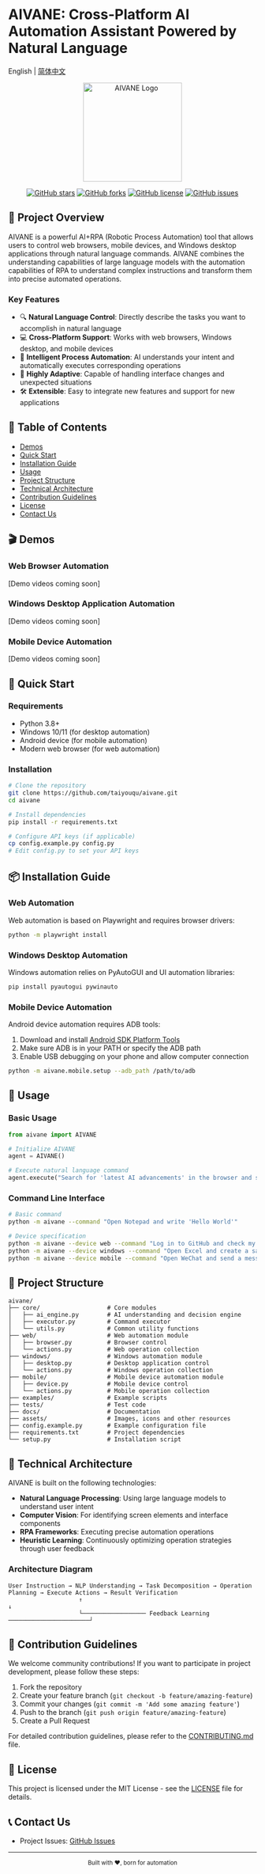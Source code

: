 # AIVANE: Cross-Platform AI Automation Assistant Powered by Natural Language

English | [简体中文](README.md)

<p align="center">
  <img src="assets/logo.png" alt="AIVANE Logo" width="200"/>
</p>

<div align="center">
  
[![GitHub stars](https://img.shields.io/github/stars/taiyouqu/aivane)](https://github.com/taiyouqu/aivane/stargazers)
[![GitHub forks](https://img.shields.io/github/forks/taiyouqu/aivane)](https://github.com/taiyouqu/aivane/network/members)
[![GitHub license](https://img.shields.io/github/license/taiyouqu/aivane)](https://github.com/taiyouqu/aivane/blob/main/LICENSE)
[![GitHub issues](https://img.shields.io/github/issues/taiyouqu/aivane)](https://github.com/taiyouqu/aivane/issues)

</div>

## 📑 Project Overview

AIVANE is a powerful AI+RPA (Robotic Process Automation) tool that allows users to control web browsers, mobile devices, and Windows desktop applications through natural language commands. AIVANE combines the understanding capabilities of large language models with the automation capabilities of RPA to understand complex instructions and transform them into precise automated operations.

### Key Features

- 🔍 **Natural Language Control**: Directly describe the tasks you want to accomplish in natural language
- 💻 **Cross-Platform Support**: Works with web browsers, Windows desktop, and mobile devices
- 🤖 **Intelligent Process Automation**: AI understands your intent and automatically executes corresponding operations
- 🔄 **Highly Adaptive**: Capable of handling interface changes and unexpected situations
- 🛠️ **Extensible**: Easy to integrate new features and support for new applications

## 📌 Table of Contents

- [Demos](#-demos)
- [Quick Start](#-quick-start)
- [Installation Guide](#-installation-guide)
- [Usage](#-usage)
- [Project Structure](#-project-structure)
- [Technical Architecture](#-technical-architecture)
- [Contribution Guidelines](#-contribution-guidelines)
- [License](#-license)
- [Contact Us](#-contact-us)

## 🎬 Demos

### Web Browser Automation

[Demo videos coming soon]

### Windows Desktop Application Automation

[Demo videos coming soon]

### Mobile Device Automation

[Demo videos coming soon]

## 🚀 Quick Start

### Requirements

- Python 3.8+
- Windows 10/11 (for desktop automation)
- Android device (for mobile automation)
- Modern web browser (for web automation)

### Installation

```bash
# Clone the repository
git clone https://github.com/taiyouqu/aivane.git
cd aivane

# Install dependencies
pip install -r requirements.txt

# Configure API keys (if applicable)
cp config.example.py config.py
# Edit config.py to set your API keys
```

## 📦 Installation Guide

### Web Automation

Web automation is based on Playwright and requires browser drivers:

```bash
python -m playwright install
```

### Windows Desktop Automation

Windows automation relies on PyAutoGUI and UI automation libraries:

```bash
pip install pyautogui pywinauto
```

### Mobile Device Automation

Android device automation requires ADB tools:

1. Download and install [Android SDK Platform Tools](https://developer.android.com/studio/releases/platform-tools)
2. Make sure ADB is in your PATH or specify the ADB path
3. Enable USB debugging on your phone and allow computer connection

```bash
python -m aivane.mobile.setup --adb_path /path/to/adb
```

## 🔧 Usage

### Basic Usage

```python
from aivane import AIVANE

# Initialize AIVANE
agent = AIVANE()

# Execute natural language command
agent.execute("Search for 'latest AI advancements' in the browser and save the first article as PDF")
```

### Command Line Interface

```bash
# Basic command
python -m aivane --command "Open Notepad and write 'Hello World'"

# Device specification
python -m aivane --device web --command "Log in to GitHub and check my projects"
python -m aivane --device windows --command "Open Excel and create a sales report"
python -m aivane --device mobile --command "Open WeChat and send a message to John"
```

## 📂 Project Structure

```
aivane/
├── core/                   # Core modules
│   ├── ai_engine.py        # AI understanding and decision engine
│   ├── executor.py         # Command executor
│   └── utils.py            # Common utility functions
├── web/                    # Web automation module
│   ├── browser.py          # Browser control
│   └── actions.py          # Web operation collection
├── windows/                # Windows automation module
│   ├── desktop.py          # Desktop application control
│   └── actions.py          # Windows operation collection
├── mobile/                 # Mobile device automation module
│   ├── device.py           # Mobile device control
│   └── actions.py          # Mobile operation collection
├── examples/               # Example scripts
├── tests/                  # Test code
├── docs/                   # Documentation
├── assets/                 # Images, icons and other resources
├── config.example.py       # Example configuration file
├── requirements.txt        # Project dependencies
└── setup.py                # Installation script
```

## 🔌 Technical Architecture

AIVANE is built on the following technologies:

- **Natural Language Processing**: Using large language models to understand user intent
- **Computer Vision**: For identifying screen elements and interface components
- **RPA Frameworks**: Executing precise automation operations
- **Heuristic Learning**: Continuously optimizing operation strategies through user feedback

### Architecture Diagram

```
User Instruction → NLP Understanding → Task Decomposition → Operation Planning → Execute Actions → Result Verification
                    ↑                                                            ↓
                    └────────────────── Feedback Learning ───────────────────────┘
```

## 👥 Contribution Guidelines

We welcome community contributions! If you want to participate in project development, please follow these steps:

1. Fork the repository
2. Create your feature branch (`git checkout -b feature/amazing-feature`)
3. Commit your changes (`git commit -m 'Add some amazing feature'`)
4. Push to the branch (`git push origin feature/amazing-feature`)
5. Create a Pull Request

For detailed contribution guidelines, please refer to the [CONTRIBUTING.md](CONTRIBUTING.md) file.

## 📄 License

This project is licensed under the MIT License - see the [LICENSE](LICENSE) file for details.

## 📞 Contact Us

- Project Issues: [GitHub Issues](https://github.com/taiyouqu/aivane/issues)

---

<div align="center">
  <sub>Built with ❤️, born for automation</sub>
</div> 
